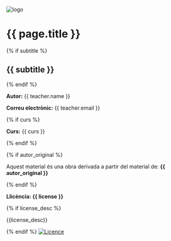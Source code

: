 <div class="page">
<div class="cover text-center">
<img class="mx-auto" src={{ logo }} alt="logo">

<h1>{{ page.title }}</h1>

{% if subtitle %}
<h2>{{ subtitle }}</h2>
{% endif %}

<div class="details">
    <p><strong>Autor:</strong> {{ teacher.name }}</p>
    <p><strong>Correu electrònic:</strong> {{ teacher.email }}</p>
    {% if curs %}
    <p><strong>Curs:</strong> {{ curs }}</p>
    {% endif %}
</div>

<div class="license">

{% if autor_original %}
<p>Aquest material és una obra derivada a partir del material de: <strong>{{ autor_original }}</strong></p>
{% endif %}

<p><strong>Llicència: {{ license }}</strong></p>
{% if license_desc %}
<p class="">{{license_desc}}</p>
{% endif %}

<a href="{{ license_url }}" target="_blank">
    <img class="" src="/img/license/{{ license.lower() }}.png" alt="Licence"/>
</a>
</div><!--license-->
</div><!--cover-->
</div><!--page-->

